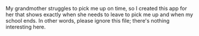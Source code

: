 My grandmother struggles to pick me up on time, so I created this app for her that shows exactly when she needs to leave to pick me up and when my school ends. In other words, please ignore this file; there's nothing interesting here.
